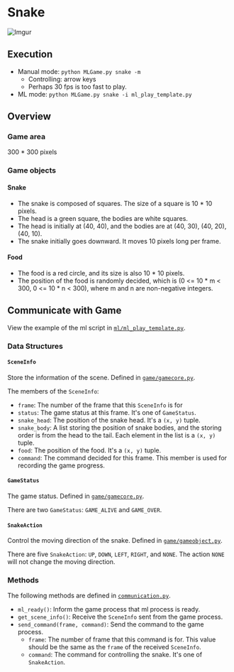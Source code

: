 # Snake

![Imgur](https://i.imgur.com/aVDPwWP.gif)

## Execution

* Manual mode: `python MLGame.py snake -m`
    * Controlling: arrow keys
    * Perhaps 30 fps is too fast to play.
* ML mode: `python MLGame.py snake -i ml_play_template.py`

## Overview

### Game area

300 \* 300 pixels

### Game objects

#### Snake

* The snake is composed of squares. The size of a square is 10 \* 10 pixels.
* The head is a green square, the bodies are white squares.
* The head is initially at (40, 40), and the bodies are at (40, 30), (40, 20), (40, 10).
* The snake initially goes downward. It moves 10 pixels long per frame.

#### Food

* The food is a red circle, and its size is also 10 \* 10 pixels.
* The position of the food is randomly decided, which is (0 <= 10 \* m < 300, 0 <= 10 \* n < 300), where m and n are non-negative integers.

## Communicate with Game

View the example of the ml script in [`ml/ml_play_template.py`](ml/ml_play_template.py).

### Data Structures

#### `SceneInfo`

Store the information of the scene. Defined in [`game/gamecore.py`](game/gamecore.py).

The members of the `SceneInfo`:

* `frame`: The number of the frame that this `SceneInfo` is for
* `status`: The game status at this frame. It's one of `GameStatus`.
* `snake_head`: The position of the snake head. It's a `(x, y)` tuple.
* `snake_body`: A list storing the position of snake bodies, and the storing order is from the head to the tail. Each element in the list is a `(x, y)` tuple.
* `food`: The position of the food. It's a `(x, y)` tuple.
* `command`: The command decided for this frame. This member is used for recording the game progress.

#### `GameStatus`

The game status. Defined in [`game/gamecore.py`](game/gamecore.py).

There are two `GameStatus`: `GAME_ALIVE` and `GAME_OVER`.

#### `SnakeAction`

Control the moving direction of the snake. Defined in [`game/gameobject.py`](game/gameobject.py).

There are five `SnakeAction`: `UP`, `DOWN`, `LEFT`, `RIGHT`, and `NONE`. The action `NONE` will not change the moving direction.

### Methods

The following methods are defined in [`communication.py`](communication.py).

* `ml_ready()`: Inform the game process that ml process is ready.
* `get_scene_info()`: Receive the `SceneInfo` sent from the game process.
* `send_command(frame, command)`: Send the command to the game process.
    * `frame`: The number of frame that this command is for. This value should be the same as the `frame` of the received `SceneInfo`.
    * `command`: The command for controlling the snake. It's one of `SnakeAction`.
